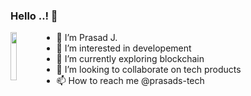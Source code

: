 ### Hello ..! 👋

<img align="left" width="14%" src="https://avatars.githubusercontent.com/u/103177420?v=4">

- 👋 I’m Prasad J.
- 👀 I’m interested in developement
- 🌱 I’m currently exploring blockchain 
- 💞️ I’m looking to collaborate on tech products
- 📫 How to reach me @prasads-tech

<!---
prasads-tech/prasads-tech is a ✨ special ✨ repository because its `README.md` (this file) appears on your GitHub profile.
You can click the Preview link to take a look at your changes.
--->
